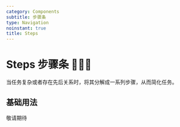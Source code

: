 ```yaml
---
category: Components
subtitle: 步骤条
type: Navigation
noinstant: true
title: Steps
---
```


# Steps 步骤条 🙈🙈🙈

当任务复杂或者存在先后关系时，将其分解成一系列步骤，从而简化任务。

## 基础用法

敬请期待
